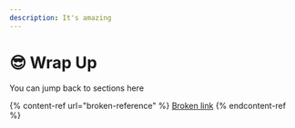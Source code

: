 ```yaml
---
description: It's amazing
---
```


# 😎 Wrap Up

You can jump back to sections here

{% content-ref url="broken-reference" %}
[Broken link](broken-reference)
{% endcontent-ref %}
